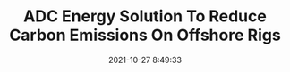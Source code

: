 ---
"title": "ADC Energy Solution To Reduce Carbon Emissions On Offshore Rigs"
"date": "2021-10-27 8:49:33"
"feed_name": "RIGZONE"
"feed_website": "http://www.rigzone.com/"
"feed_rss": "http://www.rigzone.com/news/rss/rigzone_latest.aspx"
"link": "https://www.rigzone.com/news/adc_energy_solution_to_reduce_carbon_emissions_on_offshore_rigs-27-oct-2021-166828-article/?rss=true"
"source": "None"
"file": "_posts/2021-1-1-d29b0fe0c5b5758aed4907a79c518d1b090fc4a8.md"
"accident": "0"
"drilling": "0"
"dead": "0"
"injured": "0"
"arrested": "0"
"place": "unknown place"
"where": "unknown site"
"causes": "unknown"
"place_uri": "unknown place"
---